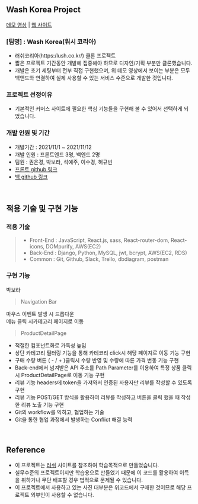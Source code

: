 ## Wash Korea Project

[데모 영상](https://drive.google.com/file/d/1BbsvlZo2QaIZrlAps9iEAxLlXMc7TCYO/view?usp=sharing) | 
[웹 사이트](http://13.58.93.116:8000)

### [팀명] : Wash Korea(워시 코리아)

- 러쉬코리아(https:/lush.co.kr/) 클론 프로젝트
- 짧은 프로젝트 기간동안 개발에 집중해야 하므로 디자인/기획 부분만 클론했습니다.
- 개발은 초기 세팅부터 전부 직접 구현했으며, 위 데모 영상에서 보이는 부분은 모두 백앤드와 연결하여 실제 사용할 수 있는 서비스 수준으로 개발한 것입니다.

### 프로젝트 선정이유

- 기본적인 커머스 사이트에 필요한 핵심 기능들을 구현해 볼 수 있어서 선택하게 되었습니다.

### 개발 인원 및 기간

- 개발기간 : 2021/11/1 ~ 2021/11/12
- 개발 인원 : 프론트엔드 3명, 백엔드 2명
- 팀원 : 권은경, 박보라, 석예주, 이수경, 허규빈
- [프론트 github 링크](https://github.com/wecode-bootcamp-korea/26-1st-WASH-Korea-frontend)
- [백 github 링크](https://github.com/wecode-bootcamp-korea/26-1st-WASH-Korea-backend)

<br>

## 적용 기술 및 구현 기능

### 적용 기술

> - Front-End : JavaScript, React.js, sass, React-router-dom, React-icons, DOMpurify, AWS(EC2)
> - Back-End : Django, Python, MySQL, jwt, bcrypt, AWS(EC2, RDS)
> - Common : Git, Github, Slack, Trello, dbdiagram, postman

### 구현 기능

박보라
> Navigation Bar

마우스 이벤트 발생 시 드롭다운<br>
메뉴 클릭 시카테고리 페이지로 이동 

> ProductDetailPage

  - 적절한 컴포넌트화로 가독성 높임
  - 상단 카테고리 필터링 기능을 통해 카테코리 click시 
    해당 페이지로 이동 기능 구현
  - 구매 수량 버튼 ( - / + )클릭시 수량 반영 및 수량에 따른 
     가격 변동 기능 구현
  - Back-end에서 넘겨받은 API 주소를 Path Parameter를
    이용하여 특정 상품 클릭시 ProductDetailPage로 이동 
    기능 구현
  - 리뷰 기능 headers에 token을 가져와서 인증된 사용자만
     리뷰를 작성할 수 있도록 구현
  - 리뷰 기능 POST/GET 방식을 활용하여 리뷰를 작성하고
     버튼을 클릭 했을 때 작성한 리뷰 노출 기능 구현
  - Git의 workflow를 익히고, 협업하는 기술
  - Git을 통한 협업 과정에서 발생하는 Conflict 해결 능력
<br>

## Reference

- 이 프로젝트는 [러쉬](https://lush.co.kr/) 사이트를 참조하여 학습목적으로 만들었습니다.
- 실무수준의 프로젝트이지만 학습용으로 만들었기 때문에 이 코드를 활용하여 이득을 취하거나 무단 배포할 경우 법적으로 문제될 수 있습니다.
- 이 프로젝트에서 사용하고 있는 사진 대부분은 위코드에서 구매한 것이므로 해당 프로젝트 외부인이 사용할 수 없습니다.
